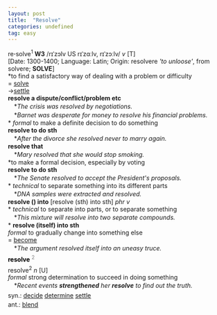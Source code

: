 ```yaml
---
layout: post
title:  "Resolve"
categories: undefined
tag: easy
---
```

<DIV style="MARGIN: 0px 0px 5px">re<B>·</B>solve<SUP>1</SUP> <B>W3</B> /rɪˈzɔlv US rɪˈzɑːlv, rɪˈzɔːlv/ <I>v</I> [T] <BR>[Date: 1300-1400; Language: Latin; Origin: resolvere <I>'to unloose'</I>, from solvere; <B>SOLVE</B>]<BR>*to find a satisfactory way of dealing with a problem or difficulty<BR>= <A href="{{ site.baseurl }}/solve"><U>solve</U></A><BR>→<A href="{{ site.baseurl }}/settle"><U>settle</U></A><BR><B>resolve a dispute/conflict/problem etc</B><BR>　*<I>The crisis was resolved by negotiations.</I><BR>　*<I>Barnet was desperate for money to resolve his financial problems.</I><BR>* <I>formal</I> to make a definite decision to do something<BR><B>resolve to do sth</B><BR>　*<I>After the divorce she resolved never to marry again.</I><BR><B>resolve that</B><BR>　*<I>Mary resolved that she would stop smoking.</I><BR>*to make a formal decision, especially by voting<BR><B>resolve to do sth</B><BR>　*<I>The Senate resolved to accept the President's proposals.</I><BR>* <I>technical</I> to separate something into its different parts<BR>　*<I>DNA samples were extracted and resolved.</I><BR><B>resolve () into</B> [resolve (sth) into sth] <I>phr v</I><BR>* <I>technical</I> to separate into parts, or to separate something<BR>　*<I>This mixture will resolve into two separate compounds.</I><BR>* <B>resolve (itself) into sth</B><BR><I>formal</I> to gradually change into something else<BR>= <A href="{{ site.baseurl }}/become"><U>become</U></A><BR>　*<I>The argument resolved itself into an uneasy truce.</I></DIV>
<DIV style="COLOR: #808080; MARGIN: 0px 0px 5px; LINE-HEIGHT: normal"><SPAN style="FONT-SIZE: 10.5pt; COLOR: #000000; LINE-HEIGHT: normal"><B>resolve</B></SPAN> <SUP style="FONT-SIZE: 83%; LINE-HEIGHT: normal">2</SUP> </DIV>
<DIV style="MARGIN: 0px 0px 5px">resolve<SUP>2</SUP> <I>n</I> [U] <BR><I>formal</I> strong determination to succeed in doing something<BR>　*<I>Recent events <B>strengthened</B> her <B>resolve</B> to find out the truth.</I></DIV>
<DIV style="MARGIN: 0px 0px 5px">
<DIV style="MARGIN: 4px 0px">syn.: <A href="{{ site.baseurl }}/decide"><U>decide</U></A> <A href="{{ site.baseurl }}/determine"><U>determine</U></A> <A href="{{ site.baseurl }}/settle"><U>settle</U></A></DIV>
<DIV style="MARGIN: 4px 0px">ant.: <A href="{{ site.baseurl }}/blend"><U>blend</U></A></DIV></DIV>
